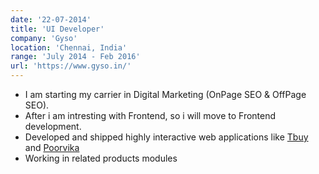 ```yaml
---
date: '22-07-2014'
title: 'UI Developer'
company: 'Gyso'
location: 'Chennai, India'
range: 'July 2014 - Feb 2016'
url: 'https://www.gyso.in/'
---
```


- I am starting my carrier in Digital Marketing (OnPage SEO & OffPage SEO).
- After i am intresting with Frontend, so i will move to Frontend development.
- Developed and shipped highly interactive web applications like <a href="http://www.tbuy.in/" target="_blank">Tbuy</a> and <a href="http://www.poorvika.in/" target="_blank">Poorvika</a>
- Working in related products modules

